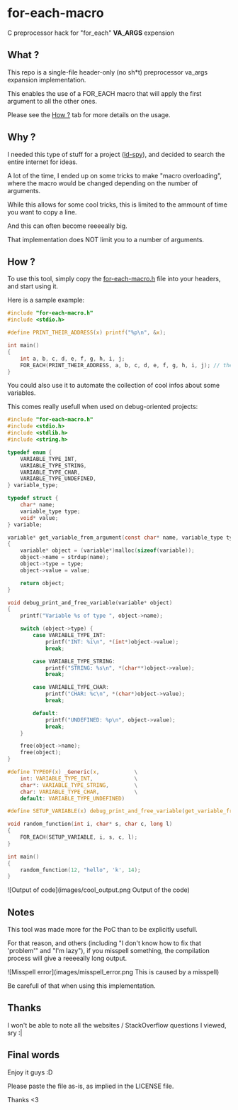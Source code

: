 # for-each-macro

C preprocessor hack for "for_each" __VA_ARGS__ expension

## What ?

This repo is a single-file header-only (no sh*t) preprocessor va_args expansion implementation.

This enables the use of a FOR_EACH macro that will apply the first argument to all the other ones.

Please see the [How ?](#how-) tab for more details on the usage.

## Why ?

I needed this type of stuff for a project ([ld-spy](https://github.com/Tech0ne/ld-spy/)), and decided to search the entire internet for ideas.

A lot of the time, I ended up on some tricks to make "macro overloading", where the macro would be changed depending on the number of arguments.

While this allows for some cool tricks, this is limited to the ammount of time you want to copy a line.

And this can often become reeeeally big.

That implementation does NOT limit you to a number of arguments.

## How ?

To use this tool, simply copy the [for-each-macro.h](https://github.com/Tech0ne/for-each-macro/blob/main/for-each-macro.h) file into your headers, and start using it.

Here is a sample example:

```c
#include "for-each-macro.h"
#include <stdio.h>

#define PRINT_THEIR_ADDRESS(x) printf("%p\n", &x);

int main()
{
    int a, b, c, d, e, f, g, h, i, j;
    FOR_EACH(PRINT_THEIR_ADDRESS, a, b, c, d, e, f, g, h, i, j); // the semicolon is not necessary here
}
```

You could also use it to automate the collection of cool infos about some variables.

This comes really usefull when used on debug-oriented projects:

```c
#include "for-each-macro.h"
#include <stdio.h>
#include <stdlib.h>
#include <string.h>

typedef enum {
    VARIABLE_TYPE_INT,
    VARIABLE_TYPE_STRING,
    VARIABLE_TYPE_CHAR,
    VARIABLE_TYPE_UNDEFINED,
} variable_type;

typedef struct {
    char* name;
    variable_type type;
    void* value;
} variable;

variable* get_variable_from_argument(const char* name, variable_type type, void* value)
{
    variable* object = (variable*)malloc(sizeof(variable));
    object->name = strdup(name);
    object->type = type;
    object->value = value;

    return object;
}

void debug_print_and_free_variable(variable* object)
{
    printf("Variable %s of type ", object->name);

    switch (object->type) {
        case VARIABLE_TYPE_INT:
            printf("INT: %i\n", *(int*)object->value);
            break;

        case VARIABLE_TYPE_STRING:
            printf("STRING: %s\n", *(char**)object->value);
            break;

        case VARIABLE_TYPE_CHAR:
            printf("CHAR: %c\n", *(char*)object->value);
            break;

        default:
            printf("UNDEFINED: %p\n", object->value);
            break;
    }

    free(object->name);
    free(object);
}

#define TYPEOF(x) _Generic(x,           \
    int: VARIABLE_TYPE_INT,             \
    char*: VARIABLE_TYPE_STRING,        \
    char: VARIABLE_TYPE_CHAR,           \
    default: VARIABLE_TYPE_UNDEFINED)

#define SETUP_VARIABLE(x) debug_print_and_free_variable(get_variable_from_argument(#x, TYPEOF(x), &x));

void random_function(int i, char* s, char c, long l)
{
    FOR_EACH(SETUP_VARIABLE, i, s, c, l);
}

int main()
{
    random_function(12, "hello", 'k', 14);
}
```

![Output of code](images/cool_output.png Output of the code)

## Notes

This tool was made more for the PoC than to be explicitly usefull.

For that reason, and others (including "I don't know how to fix that 'problem'" and "I'm lazy"), if you misspell something, the compilation process will give a reeeeally long output.

![Misspell error](images/misspell_error.png This is caused by a misspell)

Be carefull of that when using this implementation.

## Thanks

I won't be able to note all the websites / StackOverflow questions I viewed, sry :|

## Final words

Enjoy it guys :D

Please paste the file as-is, as implied in the LICENSE file.

Thanks <3
